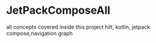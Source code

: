 # JetPackComposeAll
all concepts covered inside this project hilt, kotlin, jetpack compose,navigation graph
